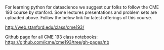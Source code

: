 For learning python for datascience we suggest our folks to follow the CME 193 course by stanford.
Some lectures presentations and problem sets are uploaded above. Follow the below link for latest offerings of this course.

http://web.stanford.edu/class/cme193/


Github page for all CME 193 class notebooks: https://github.com/icme/cme193/tree/gh-pages/nb
